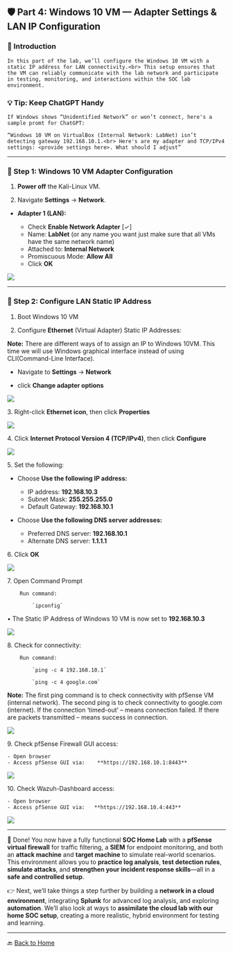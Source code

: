 ## 🛡️ Part 4: Windows 10  VM — Adapter Settings & LAN IP Configuration

### 📌 Introduction

    In this part of the lab, we’ll configure the Windows 10 VM with a static IP address for LAN connectivity.<br> This setup ensures that the VM can reliably communicate with the lab network and participate in testing, monitoring, and interactions within the SOC lab environment.

### 💡 Tip: Keep ChatGPT Handy

    If Windows shows “Unidentified Network” or won’t connect, here's a sample promt for ChatGPT:  
      
    “Windows 10 VM on VirtualBox (Internal Network: LabNet) isn’t detecting gateway 192.168.10.1.<br> Here's are my adapter and TCP/IPv4 settings: <provide settings here>. What should I adjust”

---

### 🔹 Step 1: Windows 10 VM Adapter Configuration

1. **Power off** the Kali-Linux VM.

2. Navigate **Settings** → **Network**.

- **Adapter 1 (LAN):**

  - Check **Enable Network Adapter** [✓]
  - Name: **LabNet** (or any name you want just make sure that all VMs have the same network name)
  - Attached to: **Internal Network**
  - Promiscuous Mode: **Allow All**
  - Click **OK**


![](../images/12w4-images/1.png)

---

### 🔹 Step 2: Configure LAN Static IP Address

1. Boot Windows 10 VM 

2. Configure **Ethernet** (Virtual Adapter) Static IP Addresses:

**Note:** There are different ways of to assign an IP to Windows 10VM. This time we will use Windows graphical interface instead of using CLI(Command-Line Interface).

- Navigate to **Settings** → **Network**

- click **Change adapter options** 

![](../images/12w4-images/2.png)

3\. Right-click **Ethernet icon**, then click **Properties**

![](../images/12w4-images/3.png)

4\. Click **Internet Protocol Version 4 (TCP/IPv4)**, then click **Configure**

![](../images/12w4-images/4.png)

5\. Set the following:

- Choose **Use the following IP address:**

   	- IP address:            **192.168.10.3**
   	- Subnet Mask: 		     **255.255.255.0**
   	- Default Gateway: 		 **192.168.10.1**
   	
- Choose **Use the following DNS server addresses:**

    - Preferred DNS server:  **192.168.10.1**
    - Alternate DNS server:  **1.1.1.1**

6\. Click **OK**

![](../images/12w4-images/5.png)

7\. Open Command Prompt

		Run command:
        
            `ipconfig`

•	The Static IP Address of Windows 10 VM is now set to **192.168.10.3**

![](../images/12w4-images/6.png)

8\. Check for connectivity: 

        Run command:
    
            `ping -c 4 192.168.10.1`

            `ping -c 4 google.com`

**Note:** The first ping command is to check connectivity with pfSense VM (internal network). The second ping is to check connectivity to google.com (internet). If the connection ‘timed-out’ – means connection failed. If there are packets transmitted – means success in connection.

![](../images/12w4-images/7.png)

9\. Check pfSense Firewall GUI access: 

	- Open browser
	- Access pfSense GUI via: 	 **https://192.168.10.1:8443**

![](../images/12w4-images/8.png)

10\. Check Wazuh-Dashboard access: 

	- Open browser
	- Access pfSense GUI via: 	**https://192.168.10.4:443**

![](../images/12w4-images/9.png)

---

🎉 Done! You now have a fully functional **SOC Home Lab** with a **pfSense virtual firewall** for traffic filtering, a **SIEM** for endpoint monitoring, and both an **attack machine** and **target machine** to simulate real-world scenarios. This environment allows you to **practice log analysis**, **test detection rules**, **simulate attacks**, and **strengthen your incident response skills**—all in a **safe and controlled setup**.

👉 Next, we’ll take things a step further by building a **network in a cloud environment**, integrating **Splunk** for advanced log analysis, and exploring **automation**. We’ll also look at ways to **assimilate the cloud lab with our home SOC setup**, creating a more realistic, hybrid environment for testing and learning.

---
🔙 [Back to Home](../index.md) 
